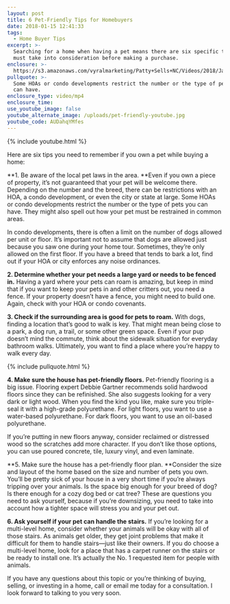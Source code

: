 ```yaml
---
layout: post
title: 6 Pet-Friendly Tips for Homebuyers
date: 2018-01-15 12:41:33
tags:
  - Home Buyer Tips
excerpt: >-
  Searching for a home when having a pet means there are six specific things you
  must take into consideration before making a purchase.
enclosure: >-
  https://s3.amazonaws.com/vyralmarketing/Patty+Sells+NC/Videos/2018/January/Patty+Sells+NC-+6+Pet-Friendly+Tips+for+Homebuyers.mp4
pullquote: >-
  Some HOAs or condo developments restrict the number or the type of pets you
  can have.
enclosure_type: video/mp4
enclosure_time:
use_youtube_image: false
youtube_alternate_image: /uploads/pet-friendly-youtube.jpg
youtube_code: AUDahqYMfes
---
```



{% include youtube.html %}

Here are six tips you need to remember if you own a pet while buying a home:

**1. Be aware of the local pet laws in the area.&nbsp;**Even if you own a piece of property, it’s not guaranteed that your pet will be welcome there. Depending on the number and the breed, there can be restrictions with an HOA, a condo development, or even the city or state at large. Some HOAs or condo developments restrict the number or the type of pets you can have. They might also spell out how your pet must be restrained in common areas.

In condo developments, there is often a limit on the number of dogs allowed per unit or floor. It’s important not to assume that dogs are allowed just because you saw one during your home tour. Sometimes, they’re only allowed on the first floor. If you have a breed that tends to bark a lot, find out if your HOA or city enforces any noise ordinances.

**2. Determine whether your pet needs a large yard or needs to be fenced in.** Having a yard where your pets can roam is amazing, but keep in mind that if you want to keep your pets in and other critters out, you need a fence. If your property doesn’t have a fence, you might need to build one. Again, check with your HOA or condo covenants.

**3. Check if the surrounding area is good for pets to roam.** With dogs, finding a location that’s good to walk is key. That might mean being close to a park, a dog run, a trail, or some other green space. Even if your pup doesn’t mind the commute, think about the sidewalk situation for everyday bathroom walks. Ultimately, you want to find a place where you’re happy to walk every day.

{% include pullquote.html %}

**4. Make sure the house has pet-friendly floors.** Pet-friendly flooring is a big issue. Flooring expert Debbie Gartner recommends solid hardwood floors since they can be refinished. She also suggests looking for a very dark or light wood. When you find the kind you like, make sure you triple-seal it with a high-grade polyurethane. For light floors, you want to use a water-based polyurethane. For dark floors, you want to use an oil-based polyurethane.

If you’re putting in new floors anyway, consider reclaimed or distressed wood so the scratches add more character. If you don’t like those options, you can use poured concrete, tile, luxury vinyl, and even laminate.

**5. Make sure the house has a pet-friendly floor plan.&nbsp;**Consider the size and layout of the home based on the size and number of pets you own. You’ll be pretty sick of your house in a very short time if you’re always tripping over your animals. Is the space big enough for your breed of dog? Is there enough for a cozy dog bed or cat tree? These are questions you need to ask yourself, because if you’re downsizing, you need to take into account how a tighter space will stress you and your pet out.

**6. Ask yourself if your pet can handle the stairs.** If you’re looking for a multi-level home, consider whether your animals will be okay with all of those stairs. As animals get older, they get joint problems that make it difficult for them to handle stairs—just like their owners. If you do choose a multi-level home, look for a place that has a carpet runner on the stairs or be ready to install one. It’s actually the No. 1 requested item for people with animals.

If you have any questions about this topic or you’re thinking of buying, selling, or investing in a home, call or email me today for a consultation. I look forward to talking to you very soon.